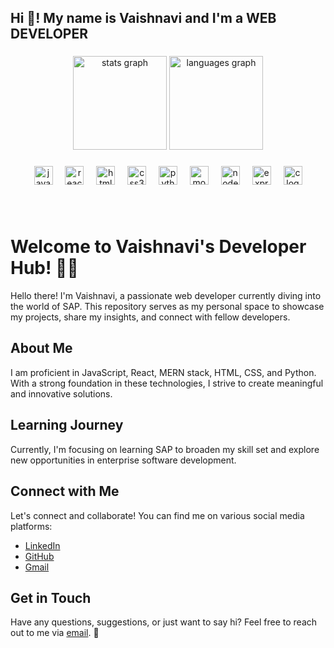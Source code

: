 <h2 align="left">Hi 👋! My name is Vaishnavi and I'm a WEB DEVELOPER</h2>

###

<div align="center">
  <img src="https://github-readme-stats.vercel.app/api?username=vaishnavishitre&hide_title=false&hide_rank=false&show_icons=true&include_all_commits=true&count_private=true&disable_animations=false&theme=dracula&locale=en&hide_border=false" height="150" alt="stats graph"  />
  <img src="https://github-readme-stats.vercel.app/api/top-langs?username=vaishnavishitre&locale=en&hide_title=false&layout=compact&card_width=320&langs_count=5&theme=dracula&hide_border=false" height="150" alt="languages graph"  />
</div>

###


###

<div align="center">
  <img src="https://cdn.jsdelivr.net/gh/devicons/devicon/icons/javascript/javascript-original.svg" height="30" alt="javascript logo"  />
  <img width="12" />
  <img src="https://cdn.jsdelivr.net/gh/devicons/devicon/icons/react/react-original.svg" height="30" alt="react logo"  />
  <img width="12" />
  <img src="https://cdn.jsdelivr.net/gh/devicons/devicon/icons/html5/html5-original.svg" height="30" alt="html5 logo"  />
  <img width="12" />
  <img src="https://cdn.jsdelivr.net/gh/devicons/devicon/icons/css3/css3-original.svg" height="30" alt="css3 logo"  />
  <img width="12" />
  <img src="https://cdn.jsdelivr.net/gh/devicons/devicon/icons/python/python-original.svg" height="30" alt="python logo"  />
  <img width="12" />
  <img src="https://cdn.jsdelivr.net/gh/devicons/devicon/icons/mongodb/mongodb-original.svg" height="30" alt="mongodb logo"  />
  <img width="12" />
  <img src="https://cdn.jsdelivr.net/gh/devicons/devicon/icons/nodejs/nodejs-original.svg" height="30" alt="nodejs logo"  />
  <img width="12" />
  <img src="https://cdn.jsdelivr.net/gh/devicons/devicon/icons/express/express-original.svg" height="30" alt="express logo"  />
  <img width="12" />
  <img src="https://cdn.jsdelivr.net/gh/devicons/devicon/icons/c/c-original.svg" height="30" alt="c logo"  />
</div>

###



###

<br clear="both">



###
# Welcome to Vaishnavi's Developer Hub! 👩‍💻

Hello there! I'm Vaishnavi, a passionate web developer currently diving into the world of SAP. This repository serves as my personal space to showcase my projects, share my insights, and connect with fellow developers.

## About Me

I am proficient in JavaScript, React, MERN stack, HTML, CSS, and Python. With a strong foundation in these technologies, I strive to create meaningful and innovative solutions.





## Learning Journey

Currently, I'm focusing on learning SAP to broaden my skill set and explore new opportunities in enterprise software development.

## Connect with Me

Let's connect and collaborate! You can find me on various social media platforms:

- [LinkedIn](www.linkedin.com/in/vaishnavi-shitre-03145022a)
- [GitHub](https://github.com/vaishnavishitre)
- [Gmail](shitrevaishnavi@gmail.com)

## Get in Touch

Have any questions, suggestions, or just want to say hi? Feel free to reach out to me via [email](mailto:shitrevaishnavi@gmail.com). 🚀

